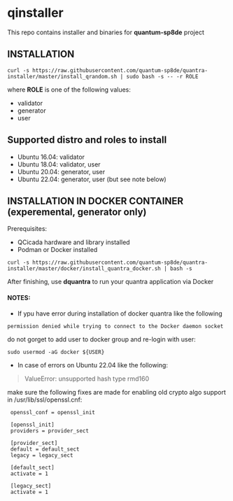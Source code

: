 # qinstaller

This repo contains installer and binaries for **quantum-sp8de** project

## INSTALLATION

`curl -s https://raw.githubusercontent.com/quantum-sp8de/quantra-installer/master/install_qrandom.sh | sudo bash -s -- -r ROLE`

where **ROLE** is one of the following values:
* validator
* generator
* user

## Supported distro and roles to install 

* Ubuntu 16.04: validator
* Ubuntu 18.04: validator, user
* Ubuntu 20.04: generator, user
* Ubuntu 22.04: generator, user (but see note below)

## INSTALLATION IN DOCKER CONTAINER (experemental, generator only)

Prerequisites:

* QCicada hardware and library installed
* Podman or Docker installed

`curl -s https://raw.githubusercontent.com/quantum-sp8de/quantra-installer/master/docker/install_quantra_docker.sh | bash -s`

After finishing, use **dquantra** to run your quantra application via Docker

#### NOTES:
* If ypu have error during installation of docker quantra like the following

`permission denied while trying to connect to the Docker daemon socket`

do not gorget to add user to docker group and re-login with user:

`sudo usermod -aG docker ${USER}`

* In case of errors on Ubuntu 22.04 like the following:

 > ValueError: unsupported hash type rmd160

make sure the following fixes are made for enabling
old crypto algo support in /usr/lib/ssl/openssl.cnf:

```
 openssl_conf = openssl_init

 [openssl_init]
 providers = provider_sect

 [provider_sect]
 default = default_sect
 legacy = legacy_sect

 [default_sect]
 activate = 1

 [legacy_sect]
 activate = 1
```
